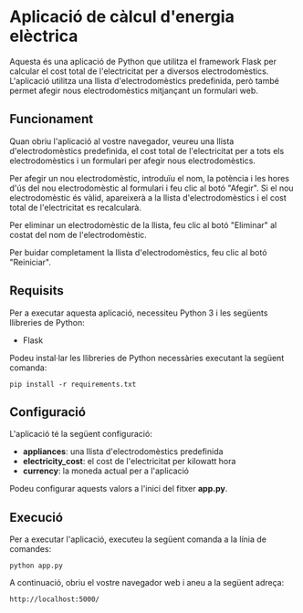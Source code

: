 # Aplicació de càlcul d'energia elèctrica

Aquesta és una aplicació de Python que utilitza el framework Flask per calcular el cost total de l'electricitat per a diversos electrodomèstics. L'aplicació utilitza una llista d'electrodomèstics predefinida, però també permet afegir nous electrodomèstics mitjançant un formulari web.

## Funcionament

Quan obriu l'aplicació al vostre navegador, veureu una llista d'electrodomèstics predefinida, el cost total de l'electricitat per a tots els electrodomèstics i un formulari per afegir nous electrodomèstics.

Per afegir un nou electrodomèstic, introduïu el nom, la potència i les hores d'ús del nou electrodomèstic al formulari i feu clic al botó "Afegir". Si el nou electrodomèstic és vàlid, apareixerà a la llista d'electrodomèstics i el cost total de l'electricitat es recalcularà.

Per eliminar un electrodomèstic de la llista, feu clic al botó "Eliminar" al costat del nom de l'electrodomèstic.

Per buidar completament la llista d'electrodomèstics, feu clic al botó "Reiniciar".

## Requisits

Per a executar aquesta aplicació, necessiteu Python 3 i les següents llibreries de Python:

- Flask

Podeu instal·lar les llibreries de Python necessàries executant la següent comanda:

```
pip install -r requirements.txt
```

## Configuració

L'aplicació té la següent configuració:

- **appliances**: una llista d'electrodomèstics predefinida
- **electricity_cost**: el cost de l'electricitat per kilowatt hora
- **currency**: la moneda actual per a l'aplicació

Podeu configurar aquests valors a l'inici del fitxer **app.py**.

## Execució

Per a executar l'aplicació, executeu la següent comanda a la línia de comandes:

```
python app.py
```

A continuació, obriu el vostre navegador web i aneu a la següent adreça:

```
http://localhost:5000/
```
